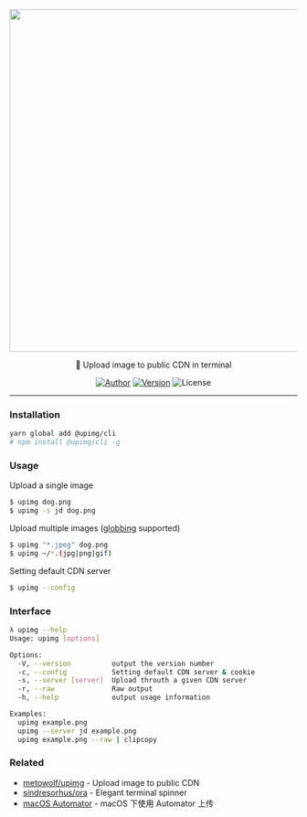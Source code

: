 <p align="center">
  <img width="600" src="upimg.svg">
</p>

<p align="center">🧀 Upload image to public CDN in terminal</p>

<p align="center">
<a href="https://i-meto.com"><img alt="Author" src="https://img.shields.io/badge/Author-METO-blue.svg?style=for-the-badge"/></a>
<a href="https://www.npmjs.com/package/@upimg/cli"><img alt="Version" src="https://img.shields.io/npm/v/@upimg/cli.svg?style=for-the-badge"/></a>
<img alt="License" src="https://img.shields.io/npm/l/@upimg/cli.svg?style=for-the-badge"/>
</p>

***


### Installation

```bash
yarn global add @upimg/cli
# npm install @upimg/cli -g
```

### Usage

Upload a single image

```bash
$ upimg dog.png
$ upimg -s jd dog.png
```

Upload multiple images ([globbing](https://www.npmjs.com/package/glob) supported)

```bash
$ upimg "*.jpeg" dog.png
$ upimg ~/*.(jpg|png|gif)
```

Setting default CDN server

```bash
$ upimg --config
```

### Interface

```bash
λ upimg --help
Usage: upimg [options]

Options:
  -V, --version          output the version number
  -c, --config           Setting default CDN server & cookie
  -s, --server [server]  Upload throuth a given CDN server
  -r, --raw              Raw output
  -h, --help             output usage information

Examples:
  upimg example.png
  upimg --server jd example.png
  upimg example.png --raw | clipcopy

```

### Related

 - [metowolf/upimg](https://www.npmjs.com/package/upimg) - Upload image to public CDN
 - [sindresorhus/ora](https://github.com/sindresorhus/ora) - Elegant terminal spinner
 - [macOS Automator](https://github.com/metowolf/upimg-cli/wiki/macOS-%E4%B8%8B%E4%BD%BF%E7%94%A8-Automator-%E4%B8%8A%E4%BC%A0) - macOS 下使用 Automator 上传

